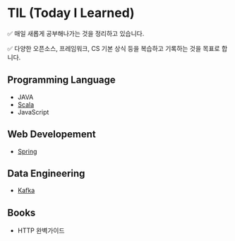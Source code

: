 # TIL (Today I Learned)

✅ 매일 새롭게 공부해나가는 것을 정리하고 있습니다.

✅ 다양한 오픈소스, 프레임워크, CS 기본 상식 등을 복습하고 기록하는 것을 목표로 합니다.


</hr>

## Programming Language

* JAVA
* [Scala](https://github.com/jhjhj0366/TIL/tree/main/scala)
* JavaScript

## Web Developement
* [Spring](https://github.com/jhjhj0366/TIL/tree/main/spring)


## Data Engineering
* [Kafka](https://github.com/jhjhj0366/TIL/tree/main/kafka)


## Books
* HTTP 완벽가이드

